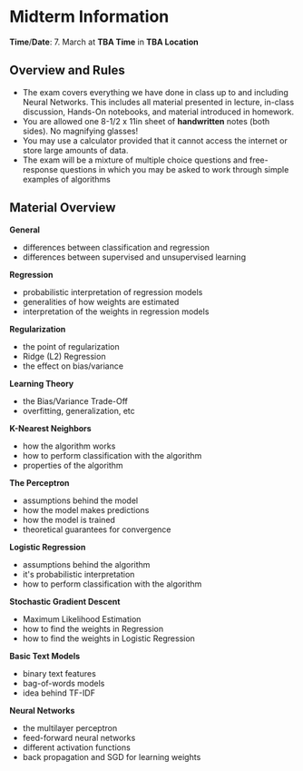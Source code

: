 Midterm Information 
=

**Time**/**Date**: 7. March at **TBA Time**  in **TBA Location**

Overview and Rules  
--------
- The exam covers everything we have done in class up to and including Neural Networks.  This includes all material presented in lecture, in-class discussion, Hands-On notebooks, and material introduced in homework. 
- You are allowed one 8-1/2 x 11in sheet of **handwritten** notes (both sides).  No magnifying glasses! 
- You may use a calculator provided that it cannot access the internet or store large amounts of data. 
- The exam will be a mixture of multiple choice questions and free-response questions in which you may be asked to work through simple examples of algorithms


Material Overview 
---

**General**
- differences between classification and regression 
- differences between supervised and unsupervised learning 

**Regression**
- probabilistic interpretation of regression models 
- generalities of how weights are estimated 
- interpretation of the weights in regression models 

**Regularization** 
- the point of regularization 
- Ridge (L2) Regression 
- the effect on bias/variance 

**Learning Theory**
- the Bias/Variance Trade-Off
- overfitting, generalization, etc 

**K-Nearest Neighbors**
- how the algorithm works 
- how to perform classification with the algorithm 
- properties of the algorithm 

**The Perceptron**
- assumptions behind the model 
- how the model makes predictions 
- how the model is trained 
- theoretical guarantees for convergence 

**Logistic Regression**
- assumptions behind the algorithm 
- it's probabilistic interpretation 
- how to perform classification with the algorithm 

**Stochastic Gradient Descent**
- Maximum Likelihood Estimation 
- how to find the weights in Regression 
- how to find the weights in Logistic Regression 

**Basic Text Models**
- binary text features 
- bag-of-words models 
- idea behind TF-IDF 

**Neural Networks**
- the multilayer perceptron 
- feed-forward neural networks
- different activation functions 
- back propagation and SGD for learning weights 


